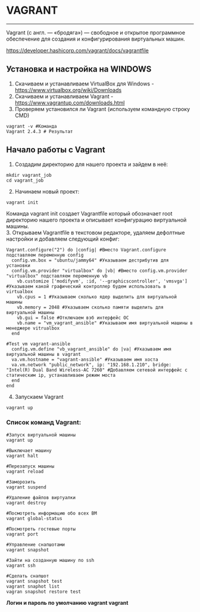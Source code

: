 # VAGRANT
_ _ _
Vagrant (с англ. — «бродяга») — свободное и открытое программное обеспечение для создания и конфигурирования виртуальных машин.    

https://developer.hashicorp.com/vagrant/docs/vagrantfile
## Установка и настройка на WINDOWS
1. Скачиваем и устанавливаем VirtualBox для Windows - https://www.virtualbox.org/wiki/Downloads
2. Скачиваем и устанавливаем Vagrant - https://www.vagrantup.com/downloads.html
3. Проверяем установился ли Vagrant (используем командную строку CMD)
```
vagrant -v #Команда
Vagrant 2.4.3 # Результат
```

## Начало работы с Vagrant
1. Создадим директорию для нашего  проекта и зайдем в неё:
```
mkdir vagrant_job
cd vagrant_job
```
2. Начинаем новый проект:
```
vagrant init
```
Команда vagrant init создает Vagrantfile который обозначает root директорию нашего проекта и описывает конфигурацию виртуальной машины.    
3. Открываем Vagrantfile в текстовом редакторе, удаляем дефолтные настройки и добавляем следующий конфиг:
```
Vagrant.configure("2") do |config| #Вместо Vagrant.configure подставляем переменную config
  config.vm.box = "ubuntu/jammy64" #Указываем дестрибутив для установки
  config.vm.provider "virtualbox" do |vb| #Вместо config.vm.provider "virtualbox" подставляем переменную vb
    vb.customize ['modifyvm', :id, '--graphicscontroller', 'vmsvga'] #Указываем какой графический контроллер будем использовать в virtualbox
    vb.cpus = 1	#Указываем сколько ядер выделить для виртуальной машины
    vb.memory = 2048 #Указываем сколько памяти выделить для виртуальной машины
    vb.gui = false #Отключаем вэб интерфейс ОС
	vb.name = "vm_vagrant_ansible" #Указываем имя виртуальной машины в менеджере vitrualbox
  end
  
#Test vm vagrant-ansible
  config.vm.define "vb_vagrant_ansible" do |va| #Указываем имя виртуальной машины в vagrant
  va.vm.hostname = "vagrant-ansible" #Указываем имя хоста
  va.vm.network "public_network", ip: "192.168.1.210", bridge: "Intel(R) Dual Band Wireless-AC 7260" #Добавляем сетевой интерфейс с статическим ip, устанавливаем режим моста
  end 
end
```
4. Запускаем Vagrant
```
vagrant up
```
### Список команд Vagrant:
```
#Запуск виртуальной машины
vagrant up

#Выключает машину
vagrant halt

#Перезапуск машины
vagrant reload

#Заморозить
vagrant suspend

#Удаление файлов виртуалки
vagrant destroy

#Посмотреть информацию обо всех ВМ
vagrant global-status

#Посмотреть гостевые порты
vagrant port

#Управление снапшотами
vagrant snapshot

#Зайти на созданную машину по ssh
vagrant ssh

#Cделать снапшот
vagrant snapshot test
vagrant snaphot list
vagran snapshot restore test
```
__Логин и пароль по умолчанию vagrant vagrant__
